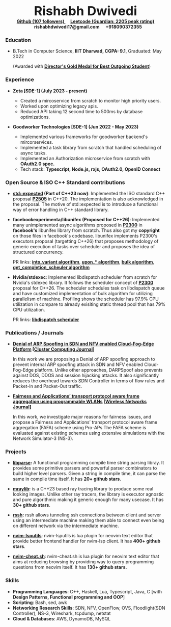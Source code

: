  <br>
 <span style="font-size: 40px;">
 <center>
 <b>
Rishabh Dwivedi
</b>
</center>
</span>

 <span style="font-size: 14px;">
 <center>
<a href="https://github.com/RishabhRD"><b>Github (107 followers) </b></a>&nbsp;&nbsp;&nbsp;&nbsp;<a href="https://leetcode.com/RishabhRD"><b>Leetcode (Guardian: 2205 peak rating) </b></a>&nbsp;&nbsp;&nbsp;&nbsp;<b>rishabhdwivedi17@gmail.com </b>&nbsp;&nbsp;&nbsp;&nbsp;<b>+918090372355</b>
</center>
</span>

### Education

- B.Tech in Computer Science, **IIIT Dharwad, CGPA: 9.1**, Graduated: May 2022

  (Awarded with **<ins>Director's Gold Medal for Best Outgoing Student</ins>**)

### Experience
- **Zeta \[SDE-1\] (July 2023 - present)**
  - Created a mircoservice from scratch to monitor high priority users.
  - Worked upon optimizing legacy apis.
  - Reduced API taking 12 second time to 500ms by database optimizations.

- **Goodworker Technologies \[SDE-1\] (Jun 2022 - May 2023)**
  - Implemented various frameworks for goodworker backend's mircorservices.
  - Implemented a task library from scratch that handled scheduling of async tasks.
  - Implemented an Authorization microservice from scratch with **OAuth2.0 spec.**
  - Tech stack: **Typescript, Node.js, rxjs, OAuth2.0, OpenID Connect**

### Open Source & ISO C++ Standard contributions

- **[std::expected](https://github.com/RishabhRD/expected) (Part of C++23 now)**: Implemented the ISO standard
  C++ proposal **[P2505](http://wg21.link/p2505)** in C++20. The implementation
  is also acknowledged in the proposal. The motive of std::expected is to
  introduce a functional way of error handling in C++ standard library.

- **facebookexperimenta/libunifex (Proposed for C++26)**: Implemented many unimplemented async
  algorithms proposed in **[P2300](https://wg21.link/p2300)** in **facebook's**
  libunifex library from scratch. Thus also got my **copyright** on those files in
  facebook's codebase. libunifex implements P2300's executors proposal
  (targetting C++26) that proposes methodology of generic execution of tasks
  over scheduler and proposes the idea of structured concurrency.

  PR links: **[into_variant
  algorithm](https://github.com/facebookexperimental/libunifex/pull/350)**,
  **[upon\_\*
  algorithm](https://github.com/facebookexperimental/libunifex/pull/333)**,
  **[bulk
  algorithm](https://github.com/facebookexperimental/libunifex/pull/354)**,
  **[get_completion_scheuler
  algorithm](https://github.com/facebookexperimental/libunifex/pull/415)**

- **Nvidia/stdexec**: Implemented libdispatch scheduler
  from scratch for Nvidia's stdexec library.
  It follows the scheduler concept of **[P2300](https://wg21.link/p2300)**
  proposal for C++26. The scheduler schedules task on libdispatch queue and
  have customized implementation of bulk algorithm for utilizing parallelism
  of machine. Profiling shows the scheduler has 97.9% CPU utilization in
  compare to already exisiting static thread pool that has 79% CPU utilization.

  PR links: **[libdispatch scheduler](https://github.com/NVIDIA/stdexec/pull/1258)**

### Publications / Journals

- **[Denial of ARP Spoofing in SDN and NFV enabled Cloud-Fog-Edge Platform](https://link.springer.com/article/10.1007/s10586-021-03328-x) \[<ins>Cluster Computing Journal</ins>\]**

  In this work we are proposing a Denial of ARP spoofing approach to prevent
  internal ARP spoofing attack in SDN and NFV enabled Cloud-Fog-Edge platform.
  Unlike other approaches, DARPSpoof also prevents against DOS, DDOS and
  session hijacking attacks. It also significantly reduces the overhead towards
  SDN Controller in terms of flow rules and Packet-In and Packet-Out traffic.

- **[Fairness and Applications’ transport protocol aware frame aggregation using programmable WLANs](https://link.springer.com/article/10.1007/s11276-022-03153-z) \[<ins>Wireless Networks Journal</ins>\]**

  In this work, we investigate major reasons for fairness issues, and propose a
  Fairness and Applications’ transport protocol aware frame aggregation (FAFA)
  scheme using Pro-APs The FAFA scheme is evaluated against existing schemes
  using extensive simulations with the Network Simulator-3 (NS-3).

### Projects

- **[libparse](https://github.com/RishabhRD/libparse):** A functional
  programming compile time string parsing libray. It provides some primitive
  parsers and powerful parser combinators to build higher level parsers. Given
  a string in compile time, it can parse the same in compile time itself. It
  has **20+ github stars**.

- **[mraylib](https://github.com/RishabhRD/mraylib):** is a C++23 based ray
  tracing library to produce some real looking images. Unlike other ray
  tracers, the library is executor agnostic and pure algorithmic making it
  generic enough for many usecase. It has **30+ github stars**.

- **[rssh](https://github.com/RishabhRD/rssh-server):** rssh allows tunneling
  ssh connections between client and server using an intermediate machine
  making them able to connect even being on different network via the intermediate
  machine.

- **[nvim-lsputils](https://github.com/RishabhRD/nvim-lsputils)**: nvim-lsputils
  is lua plugin for neovim text editor that provide better frontend handler for
  nvim-lsp client. It has **400+ github stars**.

- **[nvim-cheat.sh](https://github.com/RishabhRD/nvim-cheat.sh)**: nvim-cheat.sh
  is lua plugin for neovim text editor that aims at reducing browsing by providing
  way to query programming questions from neovim itself. It has **130+ github stars.**

### Skills

- **Programming Languages**: C++, Haskell, Lua, Typescript, Java, C [with **Design Patterns, Functional programming and OOP**]
- **Scripting**: Bash, sed, awk
- **Networking Research Skills**: SDN, NFV, OpenFlow, OVS, Floodlight(SDN Controller), NS-3, Wireshark, tcpdump, netstat
- **Cloud & Databases**: AWS, DynamoDB, MySQL
